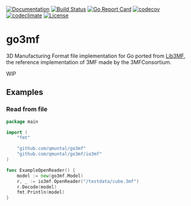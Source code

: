 [![Documentation](https://godoc.org/github.com/qmuntal/go3mf?status.svg)](https://godoc.org/github.com/qmuntal/go3mf)
[![Build Status](https://travis-ci.org/qmuntal/go3mf.svg?branch=master)](https://travis-ci.org/qmuntal/go3mf)
[![Go Report Card](https://goreportcard.com/badge/github.com/qmuntal/go3mf)](https://goreportcard.com/report/github.com/qmuntal/go3mf)
[![codecov](https://coveralls.io/repos/github/qmuntal/go3mf/badge.svg)](https://coveralls.io/github/qmuntal/go3mf?branch=master)
[![codeclimate](https://codeclimate.com/github/qmuntal/go3mf/badges/gpa.svg)](https://codeclimate.com/github/qmuntal/go3mf)
[![License](https://img.shields.io/badge/License-BSD%202--Clause-orange.svg)](https://opensource.org/licenses/BSD-2-Clause)

# go3mf
3D Manufacturing Format file implementation for Go ported from [Lib3MF](https://github.com/3MFConsortium/lib3mf), the reference implementation of 3MF made by the 3MFConsortium.

WIP

## Examples
### Read from file
```go
package main

import (
	"fmt"

	"github.com/qmuntal/go3mf"
	"github.com/qmuntal/go3mf/io3mf"
)

func ExampleOpenReader() {
	model := new(go3mf.Model)
	r, _ := io3mf.OpenReader("/testdata/cube.3mf")
	r.Decode(model)
	fmt.Println(model)
}
```